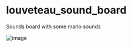 # louveteau_sound_board
Sounds board with some mario sounds

![image](https://user-images.githubusercontent.com/1820390/230634603-c5ddbcaa-38cc-4791-97fe-141cef289436.png)
